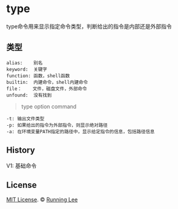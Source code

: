 # type

type命令用来显示指定命令类型，判断给出的指令是内部还是外部指令

## 类型

```
alias:    别名
keyword:  关键字
function: 函数，shell函数
builtin:  内建命令，shell内建命令
file：    文件，磁盘文件，外部命令
unfound:  没有找到
```

> type option command

```
-t: 输出文件类型
-p: 如果给出的指令为外部指令，则显示绝对路径
-a: 在环境变量PATH指定的路径中，显示给定指令的信息，包括路径信息
```

## History

V1: 基础命令


## License

[MIT License](https://opensource.org/licenses/mit-license.html). ©  [Running Lee](mailto:lihui870920@gmail.com)